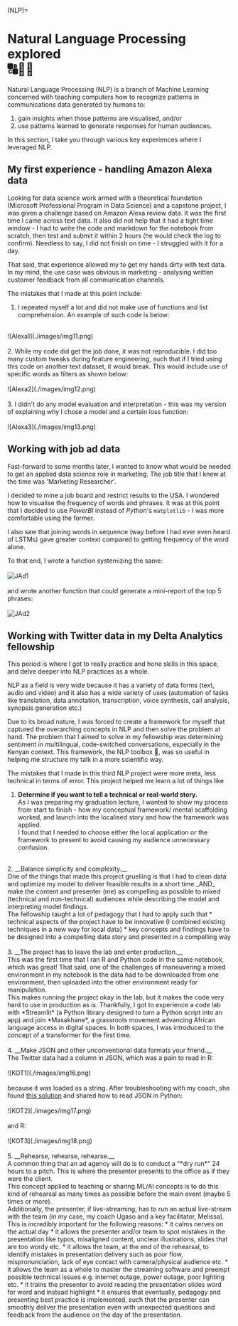 (NLP)=
# Natural Language Processing explored <br> 🔠📢🈺

Natural Language Processing (NLP) is a branch of Machine Learning
concerned with teaching computers how to recognize patterns in
communications data generated by humans to:
1. gain insights when those patterns are visualised, and/or
2. use patterns learned to generate responses for human audiences.

In this section, I take you through various key experiences where
I leveraged NLP.

## My first experience - handling Amazon Alexa data

Looking for data science work armed with a theoretical foundation
(Microsoft Professional Program in Data Science) and a capstone
project, I was given a challenge based on Amazon Alexa review
data. It was the first time I came across text data. It also did
not help that it had a tight time window - I had to write the
code and markdown for the notebook from scratch, then test and
submit it within 2 hours (he would check the log to confirm).
Needless to say, I did not finish on time - I struggled with it
for a day.

That said, that experience allowed my to get my hands dirty with
text data. In my mind, the use case was obvious in marketing - 
analysing written customer feedback from all communication
channels.

The mistakes that I made at this point include:
1. I repeated myself a lot and did not make use of functions
and list comprehension. An example of such code is below:<br>
<br>
![Alexa1](./images/img11.png)
<br>
<br>
2. While my code did get the job done, it was not reproducible.
I did too many custom tweaks during feature engineering, such
that if I tried using this code on another text dataset, it would
break. This would include use of specific words as filters as
shown below:<br>
<br>
![Alexa2](./images/img12.png)
<br>
<br>
3. I didn't do any model evaluation and interpretation - this
was my version of explaining why I chose a model and a certain
loss function:<br>
<br>
![Alexa3](./images/img13.png)

## Working with job ad data

Fast-forward to some months later, I wanted to know what would be
needed to get an applied data science role in marketing. The job
title that I knew at the time was 'Marketing Researcher'.

I decided to mine a job board and restrict results to the USA.
I wondered how to visualise the frequency of words and phrases.
It was at this point that I decided to use *PowerBI* instead of
*Python*'s `matplotlib` - I was more comfortable using the
former.

I also saw that joining words in sequence (way before I had ever
even heard of LSTMs) gave greater context compared to getting
frequency of the word alone.<br>

To that end, I wrote a function systemizing the same:<br>
<br>
![JAd1](./images/img14.png)<br>
<br>
and wrote another function that could generate a mini-report of
the top 5 phrases:<br>
<br>
![JAd2](./images/img15.png)

## Working with Twitter data in my Delta Analytics fellowship

This period is where I got to really practice and hone skills
in this space, and delve deeper into NLP practices as a whole.

NLP as a field is very wide because it has a variety of data
forms (text, audio and video) and it also has a wide variety of
uses (automation of tasks like translation, data annotation,
transcription, voice synthesis, call analysis, synopsis
generation etc.)

Due to its broad nature, I was forced to create a framework for myself that captured the
overarching concepts in NLP and then solve the problem at hand.
The problem that I aimed to solve in my fellowship was
determining sentiment in multilingual, code-switched
conversations, especially in the Kenyan context. This framework,
the NLP toolbox 🧰, was so useful in helping me structure my
talk in a more scientific way.

The mistakes that I made in this third NLP project were more
meta, less technical in terms of error.
This project helped me learn a lot of things like
1. __Determine if you want to tell a technical or real-world
story.__<br>
As I was preparing my graduation lecture, I wanted to show my
process from start to finish - how my conceptual framework/
mental scaffolding worked, and launch into the localised
story and how the framework was applied.<br>
I found that I needed to choose either the local application
or the framework to present to avoid causing my audience
unnecessary confusion.<br>
<br>
2. __Balance simplicity and complexity.__<br>
One of the things that made this project gruelling is that I had
to clean data and optimize my model to deliver feasible results
in a short time _AND_ make the content and presenter (me) as
compelling as possible to mixed (technical and non-technical)
audiences while describing the model and interpreting model
findings.<br>
The fellowship taught a lot of pedagogy that I had to apply
such that
   * technical aspects of the project have to be innovative
   (I combined existing techniques in a new way for local data)
   * key concepts and findings have to be designed into a
   compelling data story and presented in a compelling way
   <br><br>
3. __The project has to leave the lab and enter production.__
<br>
This was the first time that I ran R and Python
code in the same notebook, which was great! That said, one of
the challenges of maneuvering a mixed environment in my
notebook is the data had to be downloaded from one environment,
then uploaded into the other environment ready for manipulation.
<br>
This makes running the project okay in the lab, but it makes the
code very hard to use in production as is. Thankfully, I got to
experience a code lab with *Streamlit* (a Python library
designed to turn a Python script into an app) and join
*Masakhane*, a grassroots movement advancing African
language access in digital spaces. In both spaces, I was
introduced to the concept of a transformer for the first time.
<br><br>
4. __Make JSON and other unconventional data formats your
friend.__<br>
The Twitter data had a column in JSON, which was a pain to read 
in R:<br><br>
![KOT1](./images/img16.png)<br><br>
because it was loaded as a string. After troubleshooting with
my coach, she found
<a href='https://stackoverflow.com/a/42631426'>this solution</a>
and shared how to read JSON in Python:<br>
<br>![KOT2](./images/img17.png)<br><br>
and R:<br>
<br>![KOT3](./images/img18.png)<br><br>
5. __Rehearse, rehearse, rehearse.__<br>
A common thing that an ad agency will do is to conduct a "*dry run*"
24 hours to a pitch. This is where the presenter presents to the
office as if they were the client.<br>
This concept applied to teaching or sharing ML/AI concepts
is to do this kind of rehearsal as many times as possible
before the main event (maybe 5 times or more).<br>
Additionally, the presenter, if live-streaming, has to run an
actual live-stream with the team (in my case, my coach Ugaso and
a key facilitator, Melissa). This is incredibly important for
the following reasons:
   * it calms nerves on the actual day
   * it allows the presenter and/or team to spot mistakes in the
   presentation like typos, misaligned content, unclear
   illustrations, slides that are too wordy etc.
   * it allows the team, at the end of the rehearsal, to identify
   mistakes in presentation delivery such as poor flow,
   mispronunciation, lack of eye contact with camera/physical
   audience etc.
   * it allows the team as a whole to master the streaming
   software and preempt possible technical issues e.g. internet
   outage, power outage, poor lighting etc.
   * it trains the presenter to avoid reading the presentation
   slides word for word and instead highlight
   * it ensures that eventually, pedagogy and presenting best
   practice is implemented, such that the presenter can smoothly
   deliver the presentation even with unexpected questions and
   feedback from the audience on the day of the presentation.

<br>